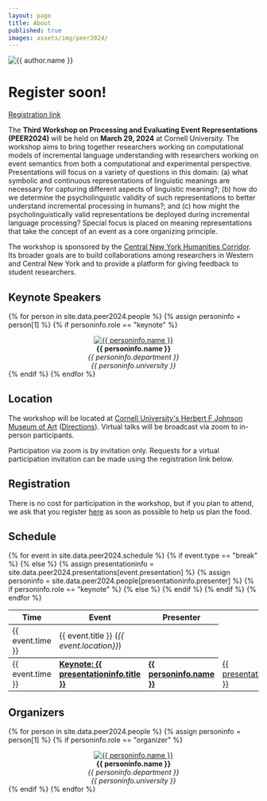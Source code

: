 ```yaml
---
layout: page
title: About
published: true
images: assets/img/peer2024/
---
```


<div class="page" markdown="1">

<img
    class="me"
    alt="{{ author.name }}"
    src="{{ site.author.photo | relative_url }}"
    srcset="{{ site.author.photo2x | relative_url }} 2x"
/>

# Register soon!
[Registration link](https://forms.gle/582nV71mjB6cc9u17)

The **Third Workshop on Processing and Evaluating Event Representations (PEER2024)** will be held on **March 29, 2024** at Cornell University. The workshop aims to bring together researchers working on computational models of incremental language understanding with researchers working on event semantics from both a computational and experimental perspective. Presentations will focus on a variety of questions in this domain: (a) what symbolic and continuous representations of linguistic meanings are necessary for capturing different aspects of linguistic meaning?; (b)  how do we determine the psycholinguistic validity of such representations to better understand incremental processing in humans?; and (c) how might the psycholinguistically valid representations be deployed during incremental language processing? Special focus is placed on meaning representations that take the concept of an event as a core organizing principle.

The workshop is sponsored by the [Central New York Humanities Corridor](https://www.cnycorridor.net/). Its broader goals are to build collaborations among researchers in Western and Central New York and to provide a platform for giving feedback to student researchers.

## Keynote Speakers

{% for person in site.data.peer2024.people %}
{% assign personinfo = person[1] %}
{% if personinfo.role == "keynote" %}
<center>
<a href="{{ personinfo.website }}"><img class="people" alt="{{ personinfo.name }}" src="{{ page.images | relative_url }}{{ personinfo.image }}" srcset="{{ page.images | relative_url }}{{ personinfo.image }}" /></a>
</center>  
<center><b>{{ personinfo.name }}</b></center>
<center><i>{{ personinfo.department }}</i></center>
<center><i>{{ personinfo.university }}</i></center>
<!-- {{ personinfo.description }} -->
{% endif %}    
{% endfor %}

## Location

The workshop will be located at [Cornell University's Herbert F Johnson Museum of Art](https://museum.cornell.edu/) ([Directions](https://maps.app.goo.gl/ztrTsHKZvDcyvbQB6)). Virtual talks will be broadcast via zoom to in-person participants. 

Participation via zoom is by invitation only. Requests for a virtual participation invitation can be made using the registration link below.  

## Registration

There is no cost for participation in the workshop, but if you plan to attend, we ask that you register [here](https://forms.gle/582nV71mjB6cc9u17) as soon as possible to help us plan the food.

## Schedule

<table>
<tr>
<th>Time</th>
<th>Event</th>
<th>Presenter</th>
</tr>
{% for event in site.data.peer2024.schedule %}
{% if event.type == "break" %}
<tr>
    <td style="border-bottom: 1pt solid black;border-top: 1pt solid black">{{ event.time }}</td>
    <td style="border-bottom: 1pt solid black;border-top: 1pt solid black">{{ event.title }} (<i>{{ event.location}}</i>)</td>
    <td style="border-bottom: 1pt solid black;border-top: 1pt solid black"></td>
</tr>
{% else %}
{% assign presentationinfo = site.data.peer2024.presentations[event.presentation] %}
{% assign personinfo = site.data.peer2024.people[presentationinfo.presenter] %}

<tr>
    <td>{{ event.time }}</td>
    {% if personinfo.role == "keynote" %}
    <td><b><a href="{{ '/talks' | relative_url }}#{{ event.presentation }}">Keynote: {{ presentationinfo.title }}</a></b></td>
    <td><b><a href="{{ personinfo.website }}">{{ personinfo.name }}</a></b></td>
    {% else %}
    <td><a href="{{ '/talks' | relative_url }}#{{ event.presentation }}">{{ presentationinfo.title }}</a></td>
    <td><a href="{{ personinfo.website }}">{{ personinfo.name }}</a></td>
    {% endif %}
</tr>
{% endif %}
{% endfor %}
</table>

## Organizers

{% for person in site.data.peer2024.people %}
{% assign personinfo = person[1] %}
{% if personinfo.role == "organizer" %}
<center>
<a href="{{ personinfo.website }}"><img class="people" alt="{{ personinfo.name }}" src="{{ page.images | relative_url }}{{ personinfo.image }}" srcset="{{ page.images | relative_url }}{{ personinfo.image }}" /></a>
</center>  
<center><b>{{ personinfo.name }}</b></center>
<center><i>{{ personinfo.department }}</i></center>
<center><i>{{ personinfo.university }}</i></center>
<!-- {{ personinfo.description }} -->
{% endif %}    
{% endfor %}

</div>
